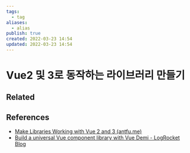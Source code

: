 ```yaml
---
tags:
  - tag
aliases:
  - alias
publish: true
created: 2022-03-23 14:54
updated: 2022-03-23 14:54
---
```


# Vue2 및 3로 동작하는 라이브러리 만들기

## Related

## References

- [Make Libraries Working with Vue 2 and 3 (antfu.me)](https://antfu.me/posts/make-libraries-working-with-vue-2-and-3)
- [Build a universal Vue component library with Vue Demi - LogRocket Blog](https://blog.logrocket.com/build-universal-vue-component-library-vue-demi/)

